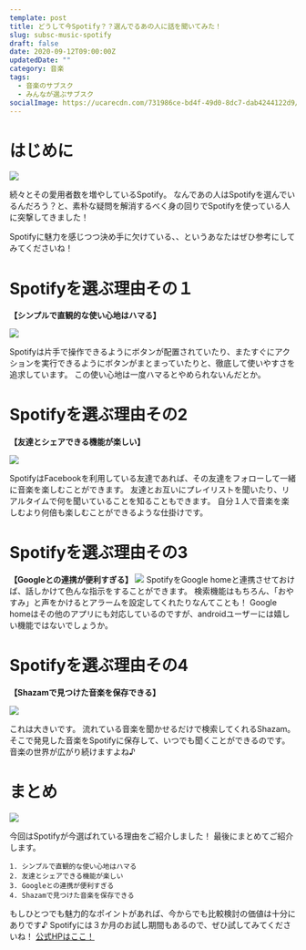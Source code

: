 ```yaml
---
template: post
title: どうして今Spotify？？選んでるあの人に話を聞いてみた！
slug: subsc-music-spotify
draft: false
date: 2020-09-12T09:00:00Z
updatedDate: ""
category: 音楽
tags:
  - 音楽のサブスク
  - みんなが選ぶサブスク
socialImage: https://ucarecdn.com/731986ce-bd4f-49d0-8dc7-dab4244122d9/
---
```


# はじめに

![](https://ucarecdn.com/731986ce-bd4f-49d0-8dc7-dab4244122d9/)

続々とその愛用者数を増やしているSpotify。
なんであの人はSpotifyを選んでいるんだろう？と、素朴な疑問を解消するべく身の回りでSpotifyを使っている人に突撃してきました！

Spotifyに魅力を感じつつ決め手に欠けている、、というあなたはぜひ参考にしてみてくださいね！



# Spotifyを選ぶ理由その１
**【シンプルで直観的な使い心地はハマる】**

![](https://ucarecdn.com/43e6ddd4-9b89-43d3-8a81-8568878d637a/)

Spotifyは片手で操作できるようにボタンが配置されていたり、またすぐにアクションを実行できるようにボタンがまとまっていたりと、徹底して使いやすさを追求しています。
この使い心地は一度ハマるとやめられないんだとか。


# Spotifyを選ぶ理由その2
**【友達とシェアできる機能が楽しい】**

![](https://ucarecdn.com/97dbfeb2-10e8-41e4-9247-ef6b19e7464c/)

SpotifyはFacebookを利用している友達であれば、その友達をフォローして一緒に音楽を楽しむことができます。
友達とお互いにプレイリストを聞いたり、リアルタイムで何を聞いていることを知ることもできます。
自分１人で音楽を楽しむより何倍も楽しむことができるような仕掛けです。


# Spotifyを選ぶ理由その3
**【Googleとの連携が便利すぎる】**
![](https://ucarecdn.com/dc06a23f-9d74-4d16-b075-dd94272315de/)
SpotifyをGoogle homeと連携させておけば、話しかけて色んな指示をすることができます。
検索機能はもちろん、「おやすみ」と声をかけるとアラームを設定してくれたりなんてことも！
Google homeはその他のアプリにも対応しているのですが、androidユーザーには嬉しい機能ではないでしょうか。


# Spotifyを選ぶ理由その4
**【Shazamで見つけた音楽を保存できる】**

![](https://ucarecdn.com/bbb8c630-781e-4504-8b20-5c3a352541c9/)

これは大きいです。
流れている音楽を聞かせるだけで検索してくれるShazam。
そこで発見した音楽をSpotifyに保存して、いつでも聞くことができるのです。
音楽の世界が広がり続けますよね♪


# まとめ
![](https://ucarecdn.com/86f06f66-8706-42da-8420-23d26b816736/)

今回はSpotifyが今選ばれている理由をご紹介しました！
最後にまとめてご紹介します。

```
1. シンプルで直観的な使い心地はハマる
2. 友達とシェアできる機能が楽しい
3. Googleとの連携が便利すぎる
4. Shazamで見つけた音楽を保存できる
```

もしひとつでも魅力的なポイントがあれば、今からでも比較検討の価値は十分にありです♪
Spotifyには３か月のお試し期間もあるので、ぜひ試してみてくださいね！
[公式HPはここ！](https://www.google.com/aclk?sa=l&ai=DChcSEwiC4Oiot-LrAhXMq5YKHXIdDXIYABAAGgJ0bA&sig=AOD64_3lCq-9qpPuvvyHV8XOP0CSn1LdHQ&q&adurl&ved=2ahUKEwj9uuKot-LrAhWCwosBHeTOBa4Q0Qx6BAgjEAE)

